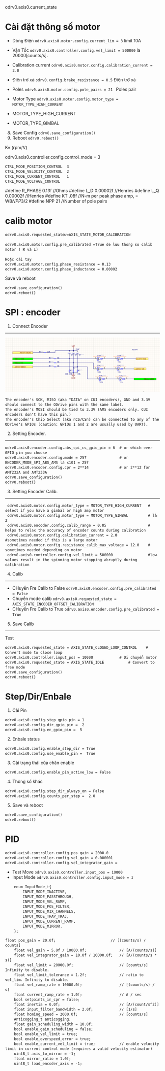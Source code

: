 odrv0.axis0.current_state

# Cài đặt thông số motor

- Dòng Điện ```odrv0.axis0.motor.config.current_lim = 3``` limit 10A
- Vận Tốc ```odrv0.axis0.controller.config.vel_limit = 500000``` la 20000[counts/s].
- Calibration current ```odrv0.axis0.motor.config.calibration_current = 2.0```
- Điện trở xả ```odrv0.config.brake_resistance = 0.5``` Điện trở xả 
- Poles ```odrv0.axis0.motor.config.pole_pairs = 21 ``` Poles pair
- Motor Type ```odrv0.axis0.motor.config.motor_type = MOTOR_TYPE_HIGH_CURRENT```

- MOTOR_TYPE_HIGH_CURRENT
- MOTOR_TYPE_GIMBAL

8. Save Config ```odrv0.save_configuration() ```
9. Reboot ```odrv0.reboot()```




Kv (rpm/V)

odrv0.axis0.controller.config.control_mode = 3
```
CTRL_MODE_POSITION_CONTROL  3
CTRL_MODE_VELOCITY_CONTROL  2
CTRL_MODE_CURRENT_CONTROL   1
CTRL_MODE_VOLTAGE_CONTROL 
```

#define R_PHASE 0.13f           //Ohms
#define L_D 0.00002f            //Henries
#define L_Q 0.00002f            //Henries
#define KT .08f                 //N-m per peak phase amp, = WB*NPP*3/2
#define NPP 21                  //Number of pole pairs



# calib motor 

```
odrv0.axis0.requested_stateư=AXIS_STATE_MOTOR_CALIBRATION 

odrv0.axis0.motor.config.pre_calibrated =True de luu thong so calib motor ( R và L)

Hoặc cài tay
odrv0.axis0.motor.config.phase_resistance = 0.13
odrv0.axis0.motor.config.phase_inductance = 0.00002
```
Save và reboot 

```
odrv0.save_configuration()
odrv0.reboot()
```

# SPI : encoder

1. Connect Encoder
-----------
![Connect by 7414](odrive.png)
```
The encoder's SCK, MISO (aka "DATA" on CUI encoders), GND and 3.3V should connect to the ODrive pins with the same label.
The encoder's MOSI should be tied to 3.3V (AMS encoders only. CUI encoders don't have this pin.)
The encoder's Chip Select (aka nCS/CSn) can be connected to any of the ODrive's GPIOs (caution: GPIOs 1 and 2 are usually used by UART).
```

2. Setting Encoder.
---------

```
odrv0.axis0.encoder.config.abs_spi_cs_gpio_pin = 6  # or which ever GPIO pin you choose
odrv0.axis0.encoder.config.mode = 257               # or ENCODER_MODE_SPI_ABS_AMS là x101 = 257
odrv0.axis0.encoder.config.cpr = 2**14              # or 2**12 for AMT232A and AMT233A
odrv0.save_configuration()
odrv0.reboot()
```

3. Setting Encoder Calib.
-----------


```
 odrv0.axis0.motor.config.motor_type = MOTOR_TYPE_HIGH_CURRENT   # select if you have a gimbal or high amp motor
 odrv0.axis0.motor.config.motor_type = MOTOR_TYPE_GIMBAL         # là 2
 odrv0.axis0.encoder.config.calib_range = 0.05                   # helps to relax the accuracy of encoder counts during calibration
 odrv0.axis0.motor.config.calibration_current = 2.0             #sometimes needed if this is a large motor
 odrv0.axis0.motor.config.resistance_calib_max_voltage = 12.0    # sometimes needed depending on motor
 odrv0.axis0.controller.config.vel_limit = 500000                #low values result in the spinning motor stopping abruptly during calibration
```

4. Calib
-----------------

- CHuyển Fre Calib to False ```odrv0.axis0.encoder.config.pre_calibrated = False```
- Chuyển mode calib         ```odrv0.axis0.requested_state = AXIS_STATE_ENCODER_OFFSET_CALIBRATION```
- CHuyển Fre Calib to True  ```odrv0.axis0.encoder.config.pre_calibrated = True ```

5. Save Calib
--------------

Test

```
odrv0.axis0.requested_state = AXIS_STATE_CLOSED_LOOP_CONTROL    # Convert mode to close loop
odrv0.axis0.controller.input_pos = 10000	 		# Di chuyển motor
odrv0.axis0.requested_state = AXIS_STATE_IDLE			# Convert to free mode
odrv0.save_configuration()
odrv0.reboot()
```

# Step/Dir/Enbale

1. Cài Pin

```
odrv0.axis0.config.step_gpio_pin = 1
odrv0.axis0.config.dir_gpio_pin =  2
odrv0.axis0.config.en_gpio_pin =  5
```
2. Enbale status 

```
odrv0.axis0.config.enable_step_dir = True
odrv0.axis0.config.use_enable_pin =  True
```
3. Cài trạng thái của chân enable

```
odrv0.axis0.config.enable_pin_active_low = False
```
4. Thông số khác

```
odrv0.axis0.config.step_dir_always_on = False
odrv0.axis0.config.counts_per_step =  2.0
```
5. Save và reboot

```
odrv0.save_configuration()
odrv0.reboot()
```
# PID


```
odrv0.axis0.controller.config.pos_gain = 2000.0 
odrv0.axis0.controller.config.vel_gain = 0.000001
odrv0.axis0.controller.config.vel_integrator_gain = 
```
- Test Move ```odrv0.axis0.controller.input_pos = 10000```
- Input Mode ```odrv0.axis0.controller.config.input_mode = 3```
```
    enum InputMode_t{
        INPUT_MODE_INACTIVE,
        INPUT_MODE_PASSTHROUGH,
        INPUT_MODE_VEL_RAMP,
        INPUT_MODE_POS_FILTER,
        INPUT_MODE_MIX_CHANNELS,
        INPUT_MODE_TRAP_TRAJ,
        INPUT_MODE_CURRENT_RAMP,
        INPUT_MODE_MIRROR,
    };
```
	float pos_gain = 20.0f;                         // [(counts/s) / counts]
        float vel_gain = 5.0f / 10000.0f;               // [A/(counts/s)]
        float vel_integrator_gain = 10.0f / 10000.0f;   // [A/(counts/s * s)]
        float vel_limit = 20000.0f;                     // [counts/s] Infinity to disable.
        float vel_limit_tolerance = 1.2f;               // ratio to vel_lim. Infinity to disable.
        float vel_ramp_rate = 10000.0f;                 // [(counts/s) / s]
        float current_ramp_rate = 1.0f;                 // A / sec
        bool setpoints_in_cpr = false;
        float inertia = 0.0f;                           // [A/(count/s^2)]
        float input_filter_bandwidth = 2.0f;            // [1/s]
        float homing_speed = 2000.0f;                   // [counts/s]
        Anticogging_t anticogging;
        float gain_scheduling_width = 10.0f;
        bool enable_gain_scheduling = false;
        bool enable_vel_limit = true;
        bool enable_overspeed_error = true;
        bool enable_current_vel_limit = true;           // enable velocity limit in current control mode (requires a valid velocity estimator)
        uint8_t axis_to_mirror = -1;
        float mirror_ratio = 1.0f;
        uint8_t load_encoder_axis = -1;     
